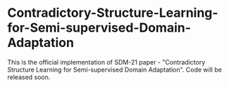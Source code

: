 # Contradictory-Structure-Learning-for-Semi-supervised-Domain-Adaptation
This is the official implementation of SDM-21 paper - "Contradictory Structure Learning for Semi-supervised Domain Adaptation". Code will be released soon.
